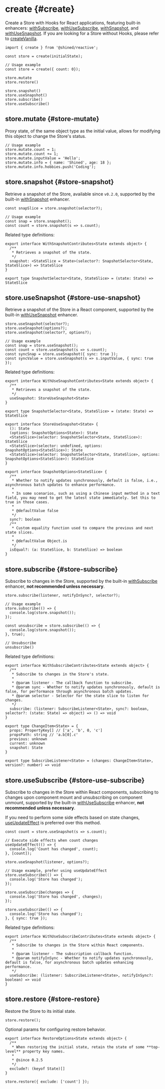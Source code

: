 # create {#create}

Create a Store with Hooks for React applications, featuring built-in enhancers: [withSubscribe](/guide/enhancers/builtins/with-subscribe), [withUseSubscribe](/guide/enhancers/builtins/with-use-subscribe), [withSnapshot](/guide/enhancers/builtins/with-snapshot), and [withUseSnapshot](/guide/enhancers/builtins/with-use-snapshot). If you are looking for a Store without Hooks, please refer to [createVanilla](/reference/basic/create-vanilla#create-vanilla).

```tsx
import { create } from '@shined/reactive';

const store = create(initialState);

// Usage example
const store = create({ count: 0});

store.mutate
store.restore()

store.snapshot()
store.useSnapshot()
store.subscribe()
store.useSubscribe()
```

## store.mutate {#store-mutate}

Proxy state, of the same object type as the initial value, allows for modifying this object to change the Store's status.

```tsx
// Usage example
store.mutate.count = 1;
store.mutate.count += 1;
store.mutate.inputValue = 'Hello';
store.mutate.info = { name: 'Shined', age: 18 };
store.mutate.info.hobbies.push('Coding');
```

## store.snapshot {#store-snapshot}

Retrieve a snapshot of the Store, available since `v0.2.0`, supported by the built-in [withSnapshot](/guide/enhancers/builtins/with-snapshot) enhancer.

```tsx
const snapSlice = store.snapshot(selector?);

// Usage example
const snap = store.snapshot();
const count = store.snapshot(s => s.count);
```

Related type definitions:

```tsx
export interface WithSnapshotContributes<State extends object> {
  /**
   * Retrieves a snapshot of the state.
   */
  snapshot: <StateSlice = State>(selector?: SnapshotSelector<State, StateSlice>) => StateSlice
}

export type SnapshotSelector<State, StateSlice> = (state: State) => StateSlice
```

## store.useSnapshot {#store-use-snapshot}

Retrieve a snapshot of the Store in a React component, supported by the built-in [withUseSnapshot](/guide/enhancers/builtins/with-use-snapshot) enhancer.

```tsx
store.useSnapshot(selector?);
store.useSnapshot(options?);
store.useSnapshot(selector?, options?);

// Usage example
const snap = store.useSnapshot();
const count = store.useSnapshot(s => s.count);
const syncSnap = store.useSnapshot({ sync: true });
const syncValue = store.useSnapshot(s => s.inputValue, { sync: true });
```

Related type definitions:

```tsx
export interface WithUseSnapshotContributes<State extends object> {
  /**
   * Retrieves a snapshot of the state.
   */
  useSnapshot: StoreUseSnapshot<State>
}

export type SnapshotSelector<State, StateSlice> = (state: State) => StateSlice

export interface StoreUseSnapshot<State> {
  (): State
  (options: SnapshotOptions<State>): State
  <StateSlice>(selector: SnapshotSelector<State, StateSlice>): StateSlice
  <StateSlice>(selector: undefined, options: SnapshotOptions<StateSlice>): State
  <StateSlice>(selector: SnapshotSelector<State, StateSlice>, options: SnapshotOptions<StateSlice>): StateSlice
}

export interface SnapshotOptions<StateSlice> {
  /**
   * Whether to notify updates synchronously, default is false, i.e., asynchronous batch updates to enhance performance.
   * 
   * In some scenarios, such as using a Chinese input method in a text field, you may need to get the latest state immediately. Set this to true in those cases.
   * 
   * @defaultValue false
   */
  sync?: boolean
  /**
   * Custom equality function used to compare the previous and next state slices.
   * 
   * @defaultValue Object.is
   */
  isEqual?: (a: StateSlice, b: StateSlice) => boolean
}
```

## store.subscribe {#store-subscribe}

Subscribe to changes in the Store, supported by the built-in [withSubscribe](/guide/enhancers/builtins/with-subscribe) enhancer, **not recommended unless necessary**.

```tsx
store.subscribe(listener, notifyInSync?, selector?);

// Usage example
store.subscribe(() => {
  console.log(store.snapshot());
});

const unsubscribe = store.subscribe(() => {
  console.log(store.snapshot());
}, true);

// Unsubscribe
unsubscribe()
```

Related type definitions:

```tsx
export interface WithSubscribeContributes<State extends object> {
  /**
   * Subscribe to changes in the Store's state.
   *
   * @param listener - The callback function to subscribe.
   * @param sync - Whether to notify updates synchronously, default is false, for performance through asynchronous batch updates.
   * @param selector - Selector for the state slice to listen for changes.
   */
  subscribe: (listener: SubscribeListener<State>, sync?: boolean, selector?: (state: State) => object) => () => void
}

export type ChangeItem<State> = {
  props: PropertyKey[] // ['a', 'b', 0, 'c']
  propsPath: string // 'a.b[0].c'
  previous: unknown
  current: unknown
  snapshot: State
}

export type SubscribeListener<State> = (changes: ChangeItem<State>, version?: number) => void
```

## store.useSubscribe {#store-use-subscribe}

Subscribe to changes in the Store within React components, subscribing to changes upon component mount and unsubscribing on component unmount, supported by the built-in [withUseSubscribe](/guide/enhancers/builtins/with-use-subscribe) enhancer, **not recommended unless necessary**.

If you need to perform some side effects based on state changes, [useUpdateEffect](http://sheinsight.github.io/react-use/reference/use-update-effect) is preferred over this method.

```tsx
const count = store.useSnapshot(s => s.count);

// Execute side effects when count changes
useUpdateEffect(() => {
  console.log('Count has changed', count);
}, [count]);
```

```tsx
store.useSnapshot(listener, options?);

// Usage example, prefer using useUpdateEffect
store.useSubscribe(() => {
  console.log('Store has changed');
});

store.useSubscribe(changes => {
  console.log('Store has changed', changes);
});

store.useSubscribe(() => {
  console.log('Store has changed');
}, { sync: true });
```

Related type definitions:

```tsx
export interface WithUseSubscribeContributes<State extends object> {
  /**
   * Subscribe to changes in the Store within React components.
   *
   * @param listener - The subscription callback function.
   * @param notifyInSync - Whether to notify updates synchronously, default is false, for asynchronous batch updates enhancing performance.
   */
  useSubscribe: (listener: SubscribeListener<State>, notifyInSync?: boolean) => void
}
```

## store.restore {#store-restore}

Restore the Store to its initial state.

```tsx
store.restore();
```

Optional params for configuring restore behavior.

```tsx
export interface RestoreOptions<State extends object> {
  /**
   * When restoring the initial state, retain the state of some **top-level** property key names.
   *
   * @since 0.2.5
   */
  exclude?: (keyof State)[]
}
```

```tsx
store.restore({ exclude: ['count'] });
```
